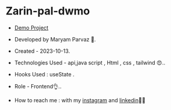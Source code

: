 # Zarin-pal-dwmo
- [Demo Project](https://zarin-pal-dwmo.vercel.app/)

- Developed by Maryam Parvaz 🙎.

- Created - 2023-10-13.

- Technologies Used - api,java script , Html , css , tailwind 😍..

- Hooks Used : useState .

- Role - Frontend👌..

- How to reach me : with my [instagram](https://www.instagram.com/maryamparvaz_web) and [linkedin](https://www.linkedin.com/in/maryam-parvaz-3687b327a/)👩‍💻
